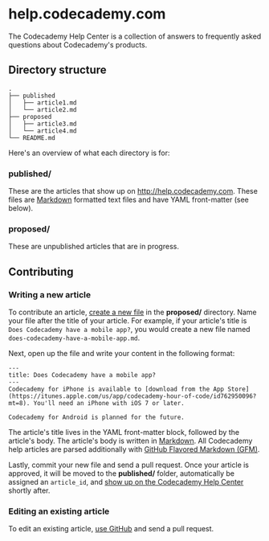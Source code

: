 # help.codecademy.com

The Codecademy Help Center is a collection of answers to frequently asked questions about Codecademy's products. 

## Directory structure

```
.
├── published
│   ├── article1.md
│   └── article2.md
├── proposed
│   ├── article3.md
│   └── article4.md
└── README.md
```

Here's an overview of what each directory is for:

### published/

These are the articles that show up on http://help.codecademy.com. These files are [Markdown](http://daringfireball.net/projects/markdown/basics) formatted text files and have YAML front-matter (see below).

### proposed/

These are unpublished articles that are in progress.

## Contributing

### Writing a new article

To contribute an article, [create a new file](https://github.com/blog/1327-creating-files-on-github) in the **proposed/** directory. Name your file after the title of your article. For example, if your article's title is `Does Codecademy have a mobile app?`, you would create a new file named `does-codecademy-have-a-mobile-app.md`.

Next, open up the file and write your content in the following format: 

```
---
title: Does Codecademy have a mobile app?
---
Codecademy for iPhone is available to [download from the App Store](https://itunes.apple.com/us/app/codecademy-hour-of-code/id762950096?mt=8). You'll need an iPhone with iOS 7 or later.

Codecademy for Android is planned for the future.
```

The article's title lives in the YAML front-matter block, followed by the article's body. The article's body is written in [Markdown](http://daringfireball.net/projects/markdown/basics). All Codecademy help articles are parsed additionally with [GitHub Flavored Markdown (GFM)](https://help.github.com/articles/github-flavored-markdown).

Lastly, commit your new file and send a pull request. Once your article is approved, it will be moved to the **published/** folder, automatically be assigned an `article_id`, and [show up on the Codecademy Help Center](http://help.codecademy.com/customer/portal/articles/1397043-does-codecademy-have-a-mobile-app-) shortly after.

### Editing an existing article

To edit an existing article, [use GitHub](https://help.github.com/articles/creating-and-editing-files-in-your-repository) and send a pull request.
